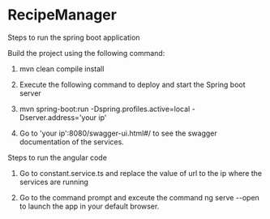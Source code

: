 # RecipeManager

Steps to run the spring boot application

Build the project using the following command:

1) mvn clean compile install

2) Execute the following command to deploy and start the Spring boot server

3) mvn spring-boot:run -Dspring.profiles.active=local -Dserver.address='your ip'

4) Go to 'your ip':8080/swagger-ui.html#/ to see the swagger documentation of the services.
  
  

Steps to run the angular code

1) Go to constant.service.ts and replace the value of url to the ip where the services are running

2) Go to the command prompt and exceute the command ng serve --open to launch the app in your default browser.
